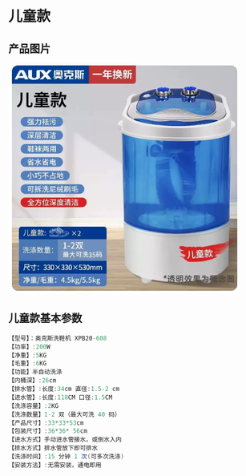 # 儿童款

## 产品图片

![](./img/儿童款.jpg)

## 儿童款基本参数

```c# :line-numbers
【型号】：奥克斯洗鞋机 XPB20-608
【功率】:200W
【净重】:5KG
【毛重】:6KG
【功能】半自动洗涤
【内桶深】:26cm
【排水管】:长度:34cm 直径:1.5-2 cm
【进水管】:长度:118CM 口径:1.5CM
【洗涤容量】:2KG
【洗涤数量】1-2 双（最大可洗 40 码）
【产品尺寸】:33*33*53cm
【包装尺寸】:36*36* 56cm
【进水方式】手动进水管接水，或倒水入内
【排水方式】排水管放下即可排水
【洗涤时间】:15 分钟 1 次(可多次洗涤)
【安装方法】:无需安装，通电即用
```






